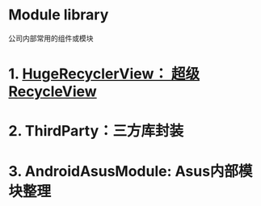 # Module library

公司内部常用的组件或模块

# 1. [HugeRecyclerView： 超级RecycleView](http://vivianking6855.github.io/2017/09/29/RecyclerView-Advance-1/)

# 2. ThirdParty：三方库封装

# 3. AndroidAsusModule: Asus内部模块整理